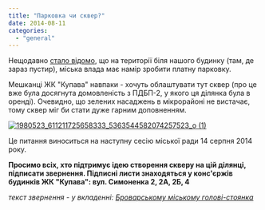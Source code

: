 ```yaml
---
title: "Парковка чи сквер?"
date: 2014-08-11
categories: 
  - "general"
---
```


Нещодавно [стало відомо](https://www.facebook.com/photo.php?fbid=611211725658333&set=gm.875531939143440&type=1&theater), що на території біля нашого будинку (там, де зараз пустир), міська влада має намір зробити платну парковку.

Мешканці ЖК "Купава" навпаки - хочуть облаштувати тут сквер (про це вже була досягнута домовленість з ПДБП-2, у якого ця ділянка була в оренді). Очевидно, що зелених насаджень в мікрорайоні не вистачає, тому сквер міг би стати дуже гарним доповненням.

[![1980523_611211725658333_5363544582074257523_o (1)](http://shevchenko4a.brovary.org/wp-content/uploads/2014/08/1980523_611211725658333_5363544582074257523_o-1-262x300.jpg)](http://shevchenko4a.brovary.org/wp-content/uploads/2014/08/1980523_611211725658333_5363544582074257523_o-1.jpg)

Це питання виноситься на наступну сесію міської ради 14 серпня 2014 року.

**Просимо всіх, хто підтримує ідею створення скверу на цій ділянці, підписати звернення. Підписні листи знаходяться у конс'єржів будинків ЖК "Купава": вул. Симоненка 2, 2А, 2Б, 4**

_текст звернення - у вкладенні: [Броварському міському голові-стоянка](http://shevchenko4a.brovary.org/wp-content/uploads/2014/08/Brovarskomu-miskomu-golovi-stoyanka.doc)_

